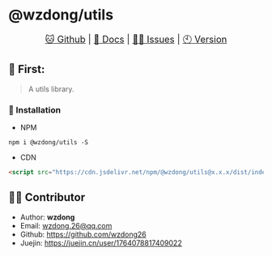 # @wzdong/utils

<p align="center" style="font-size: large">
    <a href="https://github.com/wzdong26/-wzdong/tree/main/utils">🐱 Github</a>
     | 
    <a href="https://github.com/wzdong26/-wzdong/tree/main/utils/md/doc.md">📖 Docs</a>
     | 
    <a href="https://github.com/wzdong26/-wzdong/issues">👨‍🔧 Issues</a>
     |
    <a href="https://github.com/wzdong26/-wzdong/tree/main/utils/md/version.md">🕙 Version</a>
</p>
<!-- <p align="right">
    <a href="https://github.com/wzdong26/-wzdong/tree/main/utils/README_zh.md">中文</a>
    - | -
    <i>EN</i> 
</p> -->

## 📙 First:

> A utils library.

### 🔨 Installation

-   NPM

```
npm i @wzdong/utils -S
```

-   CDN

```html
<script src="https://cdn.jsdelivr.net/npm/@wzdong/utils@x.x.x/dist/index.min.js"></script>
```

## 🙆‍♂️ Contributor

-   Author: **wzdong**
-   Email: wzdong.26@qq.com
-   Github: https://github.com/wzdong26
-   Juejin: https://juejin.cn/user/1764078817409022
